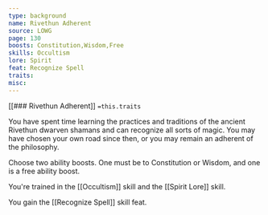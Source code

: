 ```yaml
---
type: background
name: Rivethun Adherent 
source: LOWG
page: 130
boosts: Constitution,Wisdom,Free
skills: Occultism
lore: Spirit
feat: Recognize Spell
traits: 
misc: 
---
```


[[### Rivethun Adherent]]
`=this.traits`


You have spent time learning the practices and traditions of the ancient Rivethun dwarven shamans and can recognize all sorts of magic. You may have chosen your own road since then, or you may remain an adherent of the philosophy.

Choose two ability boosts. One must be to Constitution or Wisdom, and one is a free ability boost.

You're trained in the [[Occultism]] skill and the [[Spirit Lore]] skill.

You gain the [[Recognize Spell]] skill feat.

